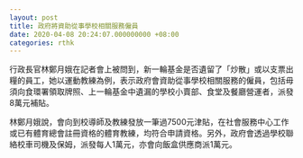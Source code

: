 ```yaml
---
layout: post
title: 政府將資助從事學校相關服務僱員　
date: 2020-04-08 20:24:07.000000000 +08:00
categories: rthk
---
```


行政長官林鄭月娥在記者會上被問到，新一輪基金是否遺留了「炒散」或以支票出糧的員工，她以運動教練為例，表示政府會資助從事學校相關服務的僱員，包括毋須向食環署領取牌照、上一輪基金中遺漏的學校小賣部、食堂及餐廳營運者，派發8萬元補貼。

林鄭月娥說，會向到校導師及教練發放一筆過7500元津貼，在社會服務中心工作或已有體育總會註冊資格的體育教練，均符合申請資格。另外，政府會透過學校聯絡校車司機及保姆，派發每人1萬元，亦會向飯盒供應商派1萬元。
